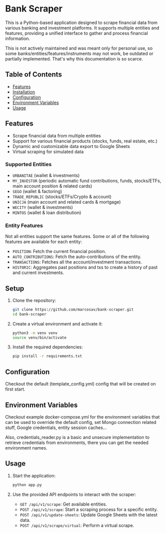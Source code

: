 # Bank Scraper

This is a Python-based application designed to scrape financial data from various banking and investment
platforms. It supports multiple entities and features, providing a unified interface to gather and process financial
information.

This is not actively maintained and was meant only for personal use, so some banks/entities/features/instruments may not
work, be outdated or partially implemented. That's why this documentation is so scarce.

## Table of Contents

- [Features](#features)
- [Installation](#installation)
- [Configuration](#configuration)
- [Environment Variables](#environment-variables)
- [Usage](#usage)

## Features

- Scrape financial data from multiple entities
- Support for various financial products (stocks, funds, real estate, etc.)
- Dynamic and customizable data export to Google Sheets
- Virtual scraping for simulated data

### Supported Entities

- `URBANITAE` (wallet & investments)
- `MY_INVESTOR` (periodic automatic fund contributions, funds, stocks/ETFs, main account position & related cards)
- `SEGO` (wallet & factoring)
- `TRADE_REPUBLIC` (stocks/ETFs/Crypto & account)
- `UNICJA` (main account and related cards & mortgage)
- `WECITY` (wallet & investments)
- `MINTOS` (wallet & loan distribution)

### Entity Features

Not all entities support the same features. Some or all of the following features are available for each entity:

- `POSITION`: Fetch the current financial position.
- `AUTO_CONTRIBUTIONS`: Fetch the auto-contributions of the entity.
- `TRANSACTIONS`: Fetches all the account/investment transactions.
- `HISTORIC`: Aggregates past positions and txs to create a history of past and current investments.

## Setup

1. Clone the repository:
    ```sh
    git clone https://github.com/marcosav/bank-scraper.git
    cd bank-scraper
    ```

2. Create a virtual environment and activate it:
    ```sh
    python3 -m venv venv
    source venv/bin/activate
    ```

3. Install the required dependencies:
    ```sh
    pip install -r requirements.txt
    ```

## Configuration

Checkout the default (template_config.yml) config that will be created on first start.

## Environment Variables

Checkout example docker-compose.yml for the environment variables that can be used to override the default config, set
Mongo connection related stuff, Google credentials, entity session caches...

Also, credentials_reader.py is a basic and unsecure implementation to retrieve credentials from environments, there you
can get the needed environment names.

## Usage

1. Start the application:
    ```sh
    python app.py
    ```

2. Use the provided API endpoints to interact with the scraper:
    - `GET /api/v1/scrape`: Get available entities.
    - `POST /api/v1/scrape`: Start a scraping process for a specific entity.
    - `POST /api/v1/update-sheets`: Update Google Sheets with the latest data.
    - `POST /api/v1/scrape/virtual`: Perform a virtual scrape.